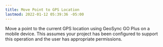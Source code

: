 ```yaml
---
title: Move Point to GPS Location
lastmod: 2022-01-12 05:39:36 -05:00
---
```

			
Move a point to the current GPS location using GeoSync GO Plus on a mobile device. This assumes your project has been configured to support this operation and the user has appropriate permissions.    
